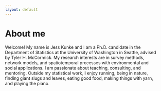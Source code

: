 ```yaml
---
layout: default
---
```


# About me

Welcome!  My name is Jess Kunke and I am a Ph.D. candidate in the Department of Statistics at the University of Washington in Seattle, advised by Tyler H. McCormick.  My research interests are in survey methods, network models, and spatiotemporal processes with environmental and social applications.  I am passionate about teaching, consulting, and mentoring.  Outside my statistical work, I enjoy running, being in nature, finding giant slugs and leaves, eating good food, making things with yarn, and playing the piano.
